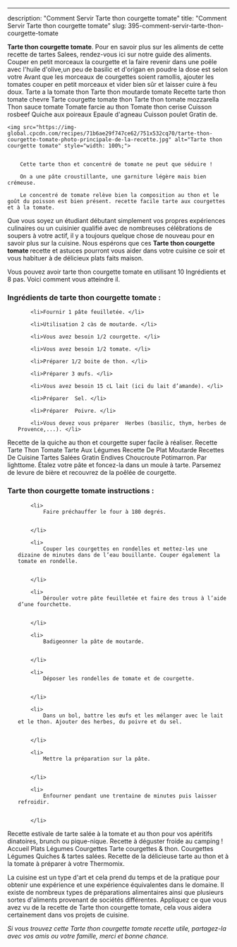 ---
description: "Comment Servir Tarte thon courgette tomate"
title: "Comment Servir Tarte thon courgette tomate"
slug: 395-comment-servir-tarte-thon-courgette-tomate

<p>
	<strong>Tarte thon courgette tomate</strong>. 
	Pour en savoir plus sur les aliments de cette recette de tartes Salees, rendez-vous ici sur notre guide des aliments. Couper en petit morceaux la courgette et la faire revenir dans une poêle avec l&#39;huile d&#39;olive,un peu de basilic et d&#39;origan en poudre la dose est selon votre Avant que les morceaux de courgettes soient ramollis, ajouter les tomates couper en petit morceaux et vider bien sûr et laisser cuire à feu doux. Tarte a la tomate thon Tarte thon moutarde tomate Recette tarte thon tomate chevre Tarte courgette tomate thon Tarte thon tomate mozzarella Thon sauce tomate Tomate farcie au thon Tomate thon cerise Cuisson rosbeef Quiche aux poireaux Epaule d&#39;agneau Cuisson poulet Gratin de.
</p>
<p>
	
	<img src="https://img-global.cpcdn.com/recipes/71b6ae29f747ce62/751x532cq70/tarte-thon-courgette-tomate-photo-principale-de-la-recette.jpg" alt="Tarte thon courgette tomate" style="width: 100%;">
	
	
		Cette tarte thon et concentré de tomate ne peut que séduire !
	
		On a une pâte croustillante, une garniture légère mais bien crémeuse.
	
		Le concentré de tomate relève bien la composition au thon et le goût du poisson est bien présent. recette facile tarte aux courgettes et à la tomate.
	
</p>

Que vous soyez un étudiant débutant simplement vos propres expériences culinaires ou un cuisinier qualifié avec de nombreuses célébrations de soupers à votre actif, il y a toujours quelque chose de nouveau pour en savoir plus sur la cuisine. Nous espérons que ces <strong> Tarte thon courgette tomate </strong> recette et astuces pourront vous aider dans votre cuisine ce soir et vous habituer à de délicieux plats faits maison.

<!--inarticleads1-->

Vous pouvez avoir tarte thon courgette tomate en utilisant 10 Ingrédients et 8 pas. Voici comment vous atteindre il.

<h3>Ingrédients de tarte thon courgette tomate :</h3>

<ol>
	
		<li>Fournir 1 pâte feuilletée. </li>
	
		<li>Utilisation 2 càs de moutarde. </li>
	
		<li>Vous avez besoin 1/2 courgette. </li>
	
		<li>Vous avez besoin 1/2 tomate. </li>
	
		<li>Préparer 1/2 boite de thon. </li>
	
		<li>Préparer 3 œufs. </li>
	
		<li>Vous avez besoin 15 cL lait (ici du lait d’amande). </li>
	
		<li>Préparer  Sel. </li>
	
		<li>Préparer  Poivre. </li>
	
		<li>Vous devez vous préparer  Herbes (basilic, thym, herbes de Provence,...). </li>
	
</ol>

Recette de la quiche au thon et courgette super facile à réaliser. Recette Tarte Thon Tomate Tarte Aux Légumes Recette De Plat Moutarde Recettes De Cuisine Tartes Salées Gratin Endives Choucroute Potimarron. Par lighttome. Étalez votre pâte et foncez-la dans un moule à tarte. Parsemez de levure de bière et recouvrez de la poêlée de courgette. 

<!--inarticleads2-->

<h3>Tarte thon courgette tomate instructions :</h3>

<ol>
	
		<li>
			Faire préchauffer le four à 180 degrés.
			
			
		</li>
	
		<li>
			Couper les courgettes en rondelles et mettez-les une dizaine de minutes dans de l’eau bouillante. Couper également la tomate en rondelle.
			
			
		</li>
	
		<li>
			Dérouler votre pâte feuilletée et faire des trous à l’aide d’une fourchette.
			
			
		</li>
	
		<li>
			Badigeonner la pâte de moutarde.
			
			
		</li>
	
		<li>
			Déposer les rondelles de tomate et de courgette.
			
			
		</li>
	
		<li>
			Dans un bol, battre les œufs et les mélanger avec le lait et le thon. Ajouter des herbes, du poivre et du sel.
			
			
		</li>
	
		<li>
			Mettre la préparation sur la pâte.
			
			
		</li>
	
		<li>
			Enfourner pendant une trentaine de minutes puis laisser refroidir.
			
			
		</li>
	
</ol>

Recette estivale de tarte salée à la tomate et au thon pour vos apéritifs dinatoires, brunch ou pique-nique. Recette à déguster froide au camping ! Accueil Plats Légumes Courgettes Tarte courgettes &amp; thon. Courgettes Légumes Quiches &amp; tartes salées. Recette de la délicieuse tarte au thon et à la tomate à préparer à votre Thermomix. 

<!--inarticleads1-->

<p>
La cuisine est un type d'art et cela prend du temps et de la pratique pour obtenir une expérience et une expérience équivalentes dans le domaine. Il existe de nombreux types de préparations alimentaires ainsi que plusieurs sortes d'aliments provenant de sociétés différentes. Appliquez ce que vous avez vu de la recette de Tarte thon courgette tomate, cela vous aidera certainement dans vos projets de cuisine.
</p>

<p>
<i>Si vous trouvez cette Tarte thon courgette tomate recette utile, partagez-la avec vos amis ou votre famille, merci et bonne chance.</i>
</p>
